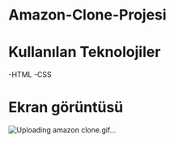# Amazon-Clone-Projesi
# Kullanılan Teknolojiler
-HTML
-CSS
# Ekran görüntüsü

![Uploading amazon clone.gif…]()


